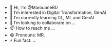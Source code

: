 - 👋 Hi, I’m @MarouaneBD
- 👀 I’m interested in Digital Transformation, GenAI
- 🌱 I’m currently learning DL, ML and GenAI
- 💞️ I’m looking to collaborate on ...
- 📫 How to reach me ...
- 😄 Pronouns: MR.
- ⚡ Fun fact: ...

<!---
MarouaneBD/MarouaneBD is a ✨ special ✨ repository because its `README.md` (this file) appears on your GitHub profile.
You can click the Preview link to take a look at your changes.
--->
